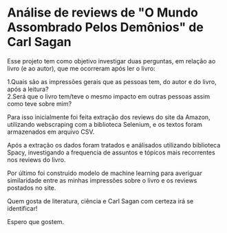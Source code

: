 # Análise de reviews de "O Mundo Assombrado Pelos Demônios" de Carl Sagan

Esse projeto tem como objetivo investigar duas perguntas, em relação ao livro (e ao autor), que me ocorreram após ler o livro:

1.Quais são as impressões gerais que as pessoas tem, do autor e do livro, após a leitura?<br>
2.Será que o livro tem/teve o mesmo impacto em outras pessoas assim como teve sobre mim?

Para isso inicialmente foi feita extração dos reviews do site da Amazon, utilizando webscraping com a biblioteca Selenium, e os textos foram
armazenados em arquivo CSV.

Após a extração os dados foram tratados e análisados utilizando biblioteca Spacy, investigando a frequencia de assuntos e tópicos mais recorrentes 
nos reviews do livro.

Por último foi construido modelo de machine learning para averiguar similaridade entre as minhas impressões sobre o livro e os reviews postados no site.

Quem gosta de literatura, ciência e Carl Sagan com certeza irá se identificar!

Espero que gostem.
